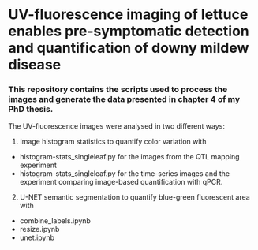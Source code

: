 # UV-fluorescence imaging of lettuce enables pre-symptomatic detection and quantification of downy mildew disease

### This repository contains the scripts used to process the images and generate the data presented in chapter 4 of my PhD thesis.


The UV-fluorescence images were analysed in two different ways:

1. Image histogram statistics to quantify color variation with
- histogram-stats_singleleaf.py for the images from the QTL mapping experiment
- histogram-stats_singleleaf.py for the time-series images and the experiment comparing image-based quantification with qPCR.

2. U-NET semantic segmentation to quantify blue-green fluorescent area with
- combine_labels.ipynb
- resize.ipynb
- unet.ipynb



